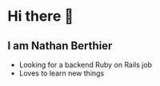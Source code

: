 # Hi there 👋

## I am Nathan Berthier

- Looking for a backend Ruby on Rails job
- Loves to learn new things
